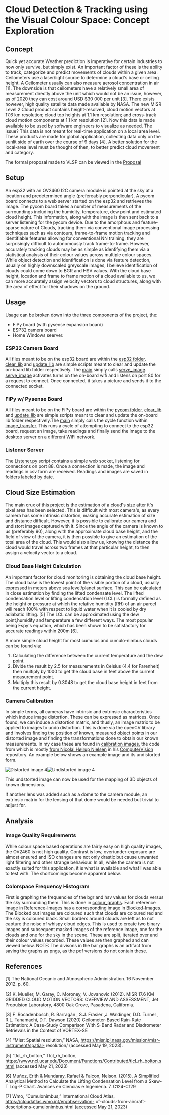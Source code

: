 # Cloud Detection & Tracking using the Visual Colour Space: Concept Exploration

## Concept

Quick yet accurate Weather prediction is imperative for certain industries to now only survive,
but simply exist. An important factor of these is the ability to track, categorize and predict
movements of clouds within a given area. Ceilometers use a laser/light source to determine a
cloud's base or ceiling height. A Ceilometer usually can also measure aerosol concentration in
air [1]. The downside is that ceilometers have a relatively small area of measurement directly
above the unit which would not be an issue, however, as of 2020 they can cost around USD
$30 000 per unit [3].
There exists however, high quality satellite data made available by NASA. The new MISR Level
2 Cloud product contains height-resolved, cloud motion vectors at 17.6 km resolution; cloud top
heights at 1.1 km resolution; and cross-track cloud motion components at 1.1 km resolution [2].
Now this data is made available to be used by software engineers to visualize as needed. The
issue? This data is not meant for real-time application on a local area level. These products are
made for global application, collecting data only on the sunlit side of earth over the course of 9
days [4].
A better solution for the local-area level must be thought of then, to better predict cloud
movement and category.

The formal proposal made to VLSP can be viewed in the [Proposal](proposal.pdf)

## Setup

An esp32 with an OV2460 I2C camera module is pointed at the sky at a location and predetermined angle (prefereably perpendicular). A pycom board connects to a web server started on the esp32 and retrieves the image. The pycom board takes a number of measurements of the surroundings including the humidity, temperature, dew point and estimated cloud height. This information, along with the image is then sent back to a server listening for the pycom device.
Due to the amorphous and feature-sparse nature of Clouds, tracking them via conventional image processing techniques such as via contours, frame-to-frame motion tracking and identifiable features allowing for conventional NN training, they are surprisingly difficult to autonomously track frame-to-frame.
However, accurately tracking clouds may be as simple as identifying them via a statistical analysis of their colour values across multiple colour spaces. While object detection and identification is done via feature detection, usually on highly downscaled greyscale images,
I believe identification of clouds could come down to BGR and HSV values.
With the cloud base height, location and frame to frame motion of a cloud available to us, we can more accurately assign velocity vectors to cloud structures, along with the area of effect for their shadows on the ground.

## Usage

Usage can be broken down into the three components of the project, the:
- FiPy board (with pysense expansion board)
- ESP32 camera board
- Home Windows seerver.

### ESP32 Camera Board

All files meant to be on the esp32 board are within the [esp32 folder](esp32/). [clear_lib](esp32/clear_lib.py) and [update_lib](esp32/update_lib.py) are simple scripts meant to clear and update the on-board lib folder respectively. The [main](esp32/main.py) simply calls [serve_image](esp32/serve_image.py). [serve_image](esp32/serve_image.py) activates turns on the on-board wifi and listens on port 80 for a request to connect. Once connected, it takes a picture and sends it to the connected socket.

### FiPy w/ Pysense Board

All files meant to be on the FiPy board are within the [pycom folder](pycom/). [clear_lib](pycom/clear_lib.py) and [update_lib](pycom/update_lib.py) are simple scripts meant to clear and update the on-board lib folder respectively.The [main](pycom/main.py) simply calls the cycle function within [image_transfer](pycom/image_transfer.py). This runs a cycle of attempting to connect to the esp32 board, request an image, take readings and finally send the image to the desktop server on a different WiFi network.

### Listener Server

The [Listener.py](listener.py) script contains a simple web socket, listening for connections on port 88. Once a connection is made, the image and readings in csv form are received. Readings and images are saved in folders labeled by date.

## Cloud Size Estimation

The main crux of this project is the estimation of a cloud's size after it's pixel area has been selected. This is difficult with most camera's, as every camera has some intrinsic distortion, making accurate estimation of size and distance difficult. However, it is possible to calibrate our camera and undistort images captured with it. Since the angle of the camera is known to us (preferably 90), along with the approximate cloud base height, and the field of view of the camera, it is then possible to give an estimation of the total area of the cloud. This would also allow us, knowing the distance the cloud would travel across two frames at that particular height, to then assign a velocity vector to a cloud.

### Cloud Base Height Calculation

An important factor for cloud monitoring is obtaining the cloud base height. The cloud base is
the lowest point of the visible portion of a cloud, usually expressed in meters above sea
level/planet surface. This can be calculated in close estimation by finding the lifted condensate
level. The lifted condensation level or lifting condensation level (LCL) is formally defined as the
height or pressure at which the relative humidity (RH) of an air parcel will reach 100% with
respect to liquid water when it is cooled by dry adiabatic lifting. [5] The LCL can be
approximated using the dew point,humidity and temperature a few different ways. The most
popular being Espy's equation, which has been shown to be satisfactory for accurate readings
within 200m [6].

A more simple cloud height for most cumulus and cumulo-nimbus clouds can be found via:

1. Calculating the difference between the current temperature and the dew point.
2. Divide the result by 2.5 for measurements in Celsius (4.4 for Farenheit) then multiply by 1000 to get the cloud base in feet above the current measurement point.
3. Multiply this result by 0.3048 to get the cloud base height in feet from the current height.

### Camera Calibration

In simple terms, all cameras have intrinsic and extrinsic characteristics which induce image distortion. These can be expressed as matrices. Once found, we can induce a distortion matrix, and thusly, an image matrix to be applied to images to undo distortion. This is done via the openCV library and involves finding the position of known, measured object points in our distorted image and finding the transformations done to obtain our known measurements. In my case these are found in [calibration images](/calibration_images/), the code from which is mostly [from Nicolai Høirup Nielsen](https://github.com/niconielsen32) in his [ComputerVision](https://github.com/niconielsen32/ComputerVision) repository. An example below shows an example image and its undistorted form.

![Distorted image 4](calibration_images/img4.jpeg "Calibration image example")![Undistorted image 4](calibration_images/undistorted.png "Undistorted Image Example")

This undstorted image can now be used for the mapping of 3D objects of known dimensions.

If another lens was added such as a dome to the camera module, an extrinsic matrix for the lensing of that dome would be needed but trivial to adjust for.

## Analysis

### Image Quality Requirements

While colour space based operations are fairly easy on high quality images, the OV2460 is not high quality. Contrast is low, over/under-exposure are almost ensured and ISO changes are not only drastic but cause unwanted light filtering and other strange behaviour. In all, while the camera is not exactly suited for this application, it is what is available and what I was able to test with. The shortcomings become apparent below.

### Colorspace Frequency Histogram

First is graphing the frequencies of the bgr and hsv values for clouds versus the sky surrounding them. This is done in [colour_graphs](colour_graphs.py).
Each reference image in [Reference-Images](Reference-Images/) has a corresponding image in [Blocked-Images](Blocked-Images/). The Blocked out images are coloured such that clouds are coloured red and the sky is coloured black. Small borders around clouds are left as to not capture the noise of whispy cloud edges.
This is used to create two binary images and subsequent masked images of the reference image, one for the clouds and one for the sky in the scene. These are split, iterated over and their colour values recorded. These values are then graphed and can viewed below.
NOTE: The divisons in the bar graphs is an artifact from saving the graphs as pngs, as the pdf versions do not contain these.




## References

[1] The National Oceanic and Atmospheric Administration. 16 November 2012. p. 60.

[2] K. Mueller, M. Garay, C. Moroney, V. Jovanovic (2012). MISR 17.6 KM GRIDDED CLOUD
MOTION VECTORS: OVERVIEW AND ASSESSMENT, Jet Propulsion Laboratory, 4800 Oak
Grove, Pasadena, California.

[3] F .Rocadenbosch, R. Barragán , S.J. Frasier ,J. Waldinger, D.D. Turner , R.L. Tanamachi,
D.T. Dawson (2020) Ceilometer-Based Rain-Rate Estimation: A Case-Study Comparison With
S-Band Radar and Disdrometer Retrievals in the Context of VORTEX-SE

[4] “Misr: Spatial resolution,” NASA, https://misr.jpl.nasa.gov/mission/misr-instrument/spatial-
resolution/ (accessed May 19, 2023).

[5] “tlcl_rh_bolton,” Tlcl_rh_bolton,
https://www.ncl.ucar.edu/Document/Functions/Contributed/tlcl_rh_bolton.shtml (accessed May
21, 2023)

[6] Muñoz, Erith & Mundaray, Rafael & Falcon, Nelson. (2015). A Simplified Analytical Method
to Calculate the Lifting Condensation Level from a Skew-T Log-P Chart. Avances en Ciencias e
Ingenieria. 7. C124-C129

[7] Wmo, “Cumulonimbus,” International Cloud Atlas, https://cloudatlas.wmo.int/en/observation-
of-clouds-from-aircraft-descriptions-cumulonimbus.html (accessed May 21, 2023)